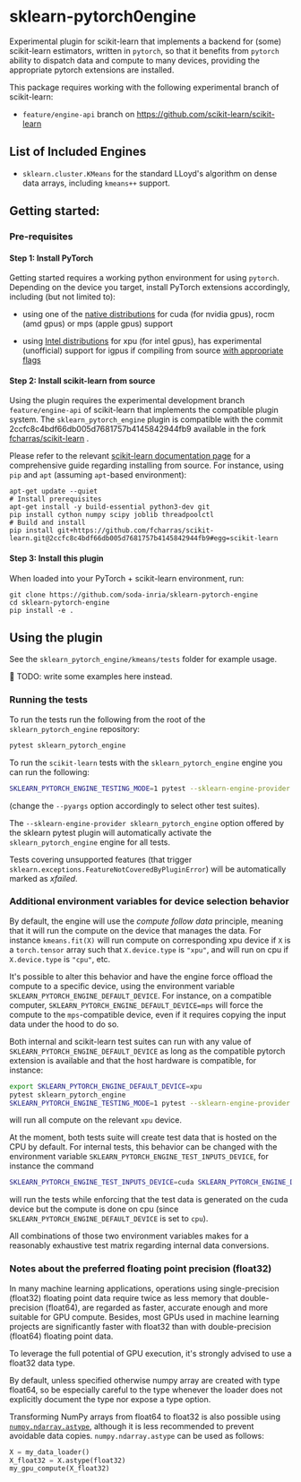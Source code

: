 # sklearn-pytorch0engine

Experimental plugin for scikit-learn that implements a backend for (some) scikit-learn
estimators, written in `pytorch`, so that it benefits from `pytorch` ability to
dispatch data and compute to many devices, providing the appropriate pytorch extensions
are installed.

This package requires working with the following experimental branch of scikit-learn:

- `feature/engine-api` branch on https://github.com/scikit-learn/scikit-learn

## List of Included Engines

- `sklearn.cluster.KMeans` for the standard LLoyd's algorithm on dense data arrays,
  including `kmeans++` support.

## Getting started:

### Pre-requisites

#### Step 1: Install PyTorch

Getting started requires a working python environment for using `pytorch`. Depending on
the device you target, install PyTorch extensions accordingly, including (but not
limited to):

- using one of the [native distributions](https://pytorch.org/get-started/locally/) for
cuda (for nvidia gpus), rocm (amd gpus) or mps (apple gpus) support

- using [Intel distributions](https://intel.github.io/intel-extension-for-pytorch/xpu/2.0.110+xpu/tutorials/installations/linux.html#install-via-prebuilt-wheel-files)
for xpu (for intel gpus), has experimental (unofficial) support for igpus if compiling
from source
[with appropriate flags](https://intel.github.io/intel-extension-for-pytorch/xpu/2.0.110+xpu/tutorials/installations/linux.html#configure-the-aot-optional)

#### Step 2: Install scikit-learn from source

Using the plugin requires the experimental development branch `feature/engine-api` of
scikit-learn that implements the compatible plugin system. The `sklearn_pytorch_engine`
plugin is compatible with the commit 2ccfc8c4bdf66db005d7681757b4145842944fb9 available
in the fork [fcharras/scikit-learn](https://github.com/fcharras/scikit-learn/) .

Please refer to the relevant [scikit-learn documentation page](https://scikit-learn.org/stable/developers/advanced_installation.html#install-bleeding-edge)
for a comprehensive guide regarding installing from source. For instance, using `pip`
and `apt` (assuming `apt`-based environment):

```
apt-get update --quiet
# Install prerequisites
apt-get install -y build-essential python3-dev git
pip install cython numpy scipy joblib threadpoolctl
# Build and install
pip install git+https://github.com/fcharras/scikit-learn.git@2ccfc8c4bdf66db005d7681757b4145842944fb9#egg=scikit-learn
```

#### Step 3: Install this plugin

When loaded into your PyTorch + scikit-learn environment, run:

```
git clone https://github.com/soda-inria/sklearn-pytorch-engine
cd sklearn-pytorch-engine
pip install -e .
```

## Using the plugin

See the `sklearn_pytorch_engine/kmeans/tests` folder for example usage.

🚧 TODO: write some examples here instead.

### Running the tests

To run the tests run the following from the root of the `sklearn_pytorch_engine`
repository:

```bash
pytest sklearn_pytorch_engine
```

To run the `scikit-learn` tests with the `sklearn_pytorch_engine` engine you can run the
following:

```bash
SKLEARN_PYTORCH_ENGINE_TESTING_MODE=1 pytest --sklearn-engine-provider sklearn_pytorch_engine --pyargs sklearn.cluster.tests.test_k_means
```

(change the `--pyargs` option accordingly to select other test suites).

The `--sklearn-engine-provider sklearn_pytorch_engine` option offered by the sklearn
pytest plugin will automatically activate the `sklearn_pytorch_engine` engine for all
tests.

Tests covering unsupported features (that trigger
`sklearn.exceptions.FeatureNotCoveredByPluginError`) will be automatically marked as
_xfailed_.

### Additional environment variables for device selection behavior

By default, the engine will use the _compute follow data_ principle, meaning that it
will run the compute on the device that manages the data. For instance `kmeans.fit(X)`
will run compute on corresponding xpu device if `X` is a `torch.tensor` array such that
`X.device.type` is `"xpu"`, and will run on cpu if `X.device.type` is `"cpu"`, etc.

It's  possible to alter this behavior and have the engine force offload the compute to
a specific device, using the environment variable
`SKLEARN_PYTORCH_ENGINE_DEFAULT_DEVICE`. For instance, on a compatible computer,
`SKLEARN_PYTORCH_ENGINE_DEFAULT_DEVICE=mps` will force the compute to the
`mps`-compatible device, even if it requires copying the input data under the hood to
do so.

Both internal and scikit-learn test suites can run with any value of
`SKLEARN_PYTORCH_ENGINE_DEFAULT_DEVICE` as long as the compatible pytorch extension
is available and that the host hardware is compatible, for instance:

```bash
export SKLEARN_PYTORCH_ENGINE_DEFAULT_DEVICE=xpu
pytest sklearn_pytorch_engine
SKLEARN_PYTORCH_ENGINE_TESTING_MODE=1 pytest --sklearn-engine-provider sklearn_pytorch_engine --pyargs sklearn.cluster.tests.test_k_means
```

will run all compute on the relevant `xpu` device.

At the moment, both tests suite will create test data that is hosted on the CPU by
default. For internal tests, this behavior can be changed with the environment variable
`SKLEARN_PYTORCH_ENGINE_TEST_INPUTS_DEVICE`, for instance the command

```bash
SKLEARN_PYTORCH_ENGINE_TEST_INPUTS_DEVICE=cuda SKLEARN_PYTORCH_ENGINE_DEFAULT_DEVICE=cpu pytest sklearn_pytorch_engine
```

will run the tests while enforcing that the test data is generated on the cuda device
but the compute is done on cpu (since `SKLEARN_PYTORCH_ENGINE_DEFAULT_DEVICE` is set
to `cpu`).

All combinations of those two environment variables makes for a reasonably exhaustive
test matrix regarding internal data conversions.

### Notes about the preferred floating point precision (float32)

In many machine learning applications, operations using single-precision (float32)
floating point data require twice as less memory that double-precision (float64), are
regarded as faster, accurate enough and more suitable for GPU compute. Besides, most
GPUs used in machine learning projects are significantly faster with float32 than with
double-precision (float64) floating point data.

To leverage the full potential of GPU execution, it's strongly advised to use a float32
data type.

By default, unless specified otherwise numpy array are created with type float64, so be
especially careful to the type whenever the loader does not explicitly document the
type nor expose a type option.

Transforming NumPy arrays from float64 to float32 is also possible using
[`numpy.ndarray.astype`](https://numpy.org/doc/stable/reference/generated/numpy.ndarray.astype.html),
although it is less recommended to prevent avoidable data copies. `numpy.ndarray.astype`
can be used as follows:

```python
X = my_data_loader()
X_float32 = X.astype(float32)
my_gpu_compute(X_float32)
```
